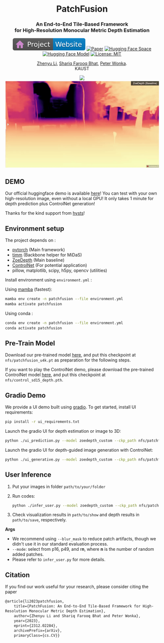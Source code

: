 <div align="center">
<h1>PatchFusion </h1>
<h3>An End-to-End Tile-Based Framework <br> for High-Resolution Monocular Metric Depth Estimation</h3>

[![Website](examples/badge-website.svg)](https://zhyever.github.io/patchfusion/) [![Paper](https://img.shields.io/badge/arXiv-PDF-b31b1b)](https://arxiv.org/abs/2312.02284) [![Hugging Face Space](https://img.shields.io/badge/🤗%20Hugging%20Face-Space-yellow)](https://huggingface.co/spaces/zhyever/PatchFusion) [![Hugging Face Model](https://img.shields.io/badge/🤗%20Hugging%20Face-Model-yellow)](https://huggingface.co/zhyever/PatchFusion) [![License: MIT](https://img.shields.io/badge/License-MIT-green.svg)](https://opensource.org/licenses/MIT)

<a href="https://zhyever.github.io/">Zhenyu Li</a>, <a href="https://shariqfarooq123.github.io/">Shariq Farooq Bhat</a>, <a href="https://peterwonka.net/">Peter Wonka</a>. 
<br>KAUST

<center>
<img src='examples/showcase_3.gif'>
</center>

<center>
<img src='examples/showcase_2.gif'>
</center>

</div>

## **DEMO**

Our official huggingface demo is available [here](https://huggingface.co/spaces/zhyever/PatchFusion)! You can test with your own high-resolution image, even without a local GPU! It only takes 1 minute for depth prediction plus ControlNet generation!

Thanks for the kind support from [hysts](https://github.com/hysts)!

## **Environment setup**
The project depends on :
- [pytorch](https://pytorch.org/) (Main framework)
- [timm](https://timm.fast.ai/)  (Backbone helper for MiDaS)
- [ZoeDepth](https://github.com/isl-org/ZoeDepth) (Main baseline)
- [ControlNet](https://github.com/lllyasviel/ControlNet) (For potential application)
- pillow, matplotlib, scipy, h5py, opencv (utilities)

Install environment using `environment.yml` : 

Using [mamba](https://github.com/mamba-org/mamba) (fastest):
```bash
mamba env create -n patchfusion --file environment.yml
mamba activate patchfusion
```
Using conda : 

```bash
conda env create -n patchfusion --file environment.yml
conda activate patchfusion
```

## **Pre-Train Model**
Download our pre-trained model [here](https://huggingface.co/zhyever/PatchFusion/tree/main), and put this checkpoint at ``nfs/patchfusion_u4k.pt`` as preparation for the following steps.

If you want to play the ControlNet demo, please download the pre-trained ControlNet model [here](https://huggingface.co/lllyasviel/ControlNet/blob/main/models/control_sd15_depth.pth), and put this checkpoint at ``nfs/control_sd15_depth.pth``.

## **Gradio Demo**
We provide a UI demo built using [gradio](https://gradio.app/). To get started, install UI requirements:
```bash
pip install -r ui_requirements.txt
```
Launch the gradio UI for depth estimation or image to 3D:
```bash
python ./ui_prediction.py --model zoedepth_custom --ckp_path nfs/patchfusion_u4k.pt --model_cfg_path ./zoedepth/models/zoedepth_custom/configs/config_zoedepth_patchfusion.json
```

Launch the gradio UI for depth-guided image generation with ControlNet:
```bash
python ./ui_generative.py --model zoedepth_custom --ckp_path nfs/patchfusion_u4k.pt --model_cfg_path ./zoedepth/models/zoedepth_custom/configs/config_zoedepth_patchfusion.json
```

## **User Inference**

1. Put your images in folder ``path/to/your/folder``

2. Run codes:
    ```bash
    python ./infer_user.py --model zoedepth_custom --ckp_path nfs/patchfusion_u4k.pt --model_cfg_path ./zoedepth/models/zoedepth_custom/configs/config_zoedepth_patchfusion.json --rgb_dir path/to/your/folder --show --show_path path/to/show --save --save_path path/to/save --mode r128 --boundary 0 --blur_mask
    ```

3. Check visualization results in ``path/to/show`` and depth results in ``path/to/save``, respectively.

**Args**
- We recommend using ``--blur_mask`` to reduce patch artifacts, though we didn't use it in our standard evaluation process.
- ``--mode``: select from p16, p49, and r**n**, where **n** is the number of random added patches.
- Please refer to ``infer_user.py`` for more details.

## Citation
If you find our work useful for your research, please consider citing the paper
```
@article{li2023patchfusion,
    title={PatchFusion: An End-to-End Tile-Based Framework for High-Resolution Monocular Metric Depth Estimation}, 
    author={Zhenyu Li and Shariq Farooq Bhat and Peter Wonka},
    year={2023},
    eprint={2312.02284},
    archivePrefix={arXiv},
    primaryClass={cs.CV}}
```
